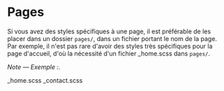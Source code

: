 # Pages

Si vous avez des styles spécifiques à une page, il est préférable de les placer dans un dossier `pages/`, dans un fichier portant le nom de la page. Par exemple, il n'est pas rare d'avoir des styles très spécifiques pour la page d'accueil, d'où la nécessité d'un fichier _home.scss dans `pages/`.

*Note — Exemple :.*

_home.scss
_contact.scss